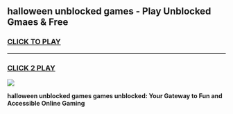 
## halloween unblocked games - Play Unblocked Gmaes & Free
<h3>
<a href="https://news.freeplayer.one?title=halloween_unblocked_games&ref=23F">CLICK TO PLAY</a></h3>
<hr>

<h3>
<a href="https://news.freeplayer.one?title=halloween_unblocked_games&ref=23F">CLICK 2 PLAY</a>
  
</h3>

<a href="https://news.freeplayer.one?title=halloween_unblocked_games&ref=23F/"><img src="https://clearcache.store/games.png"></a>


**halloween unblocked games games unblocked: Your Gateway to Fun and Accessible Online Gaming**
